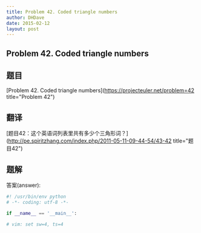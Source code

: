 ```yaml
---
title: Problem 42. Coded triangle numbers
author: DHDave
date: 2015-02-12
layout: post
---
```


Problem 42. Coded triangle numbers
-----------------------------------

## 题目

[Problem 42. Coded triangle numbers](https://projecteuler.net/problem=42 title="Problem 42")

## 翻译

[题目42：这个英语词列表里共有多少个三角形词？](http://pe.spiritzhang.com/index.php/2011-05-11-09-44-54/43-42 title="题目42")

## 题解

答案(answer): 

```python
#! /usr/bin/env python
# -*- coding: utf-8 -*-

if __name__ == '__main__':

# vim: set sw=4, ts=4
```
